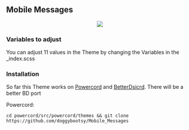 ## Mobile Messages

<p align="center">
    <img src="https://i.imgur.com/VBE49wL.png">
</p>

### Variables to adjust
You can adjust 11 values in the Theme by changing the Variables in the _index.scss 



### Installation
So far this Theme works on [Powercord](https://github.com/powercord-org/powercord) and [BetterDsicrd](https://www.betterdiscord.net/). There will be a better BD port

Powercord:

```cd powercord/src/powercord/themes && git clone https://github.com/doggybootsy/Mobile_Messages```
